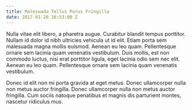 ```yaml
---
title: Malesuada Tellus Purus Fringilla
date: 2017-01-20 16:53:00 Z
---
```


Nulla vitae elit libero, a pharetra augue. Curabitur blandit tempus porttitor. Nullam id dolor id nibh ultricies vehicula ut id elit. Etiam porta sem malesuada magna mollis euismod. Aenean eu leo quam. Pellentesque ornare sem lacinia quam venenatis vestibulum. Duis mollis, est non commodo luctus, nisi erat porttitor ligula, eget lacinia odio sem nec elit. Aenean eu leo quam. Pellentesque ornare sem lacinia quam venenatis vestibulum.

Donec id elit non mi porta gravida at eget metus. Donec ullamcorper nulla non metus auctor fringilla. Donec ullamcorper nulla non metus auctor fringilla. Cum sociis natoque penatibus et magnis dis parturient montes, nascetur ridiculus mus.
